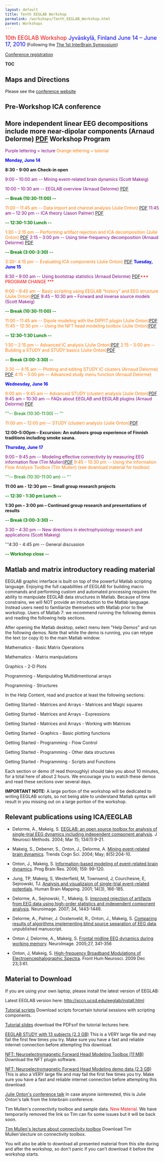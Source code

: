 ```yaml
---
layout: default
title: Tenth EEGLAB Workshop
permalink: /workshops/Tenth_EEGLAB_Workshop.html
parent: Workshops
---
```


<font size =4><font color=red>10th EEGLAB Workshop</font>
<font color=blue>Jyväskylä, Finland
June 14 – June 17, 2010</font></font>
(Following the [The 1st InterBrain
Symposium](http://research.jyu.fi/interbrain/ib2010.htm))

[Conference
registration](http://research.jyu.fi/interbrain/registration.htm)

__TOC__

Maps and Directions
-------------------

Please see the [conference
website](http://research.jyu.fi/interbrain/ib2010.htm)

Pre-Workshop ICA conference
---------------------------

More independent linear EEG decompositions include more near-dipolar
components (Arnaud Delorme)
[PDF](https://sccn.ucsd.edu/githubwiki/files/Presentation_ica_delorme.pdf)
Workshop Program
----------------

<font color="purple">Purple lettering = lecture</font>
<font color="#FF7700">Orange lettering = tutorial</font>

<font color= "blue">**Monday, June 14**</font>



**8:30 - 9:00 am Check-in open**

<font color="purple">9:00 – 10:00 am -- Mining event-related brain
dynamics (Scott Makeig)</font>

<font color="purple">10:00 – 10:30 am -- EEGLAB overview (Arnaud
Delorme)
[PDF](https://sccn.ucsd.edu/githubwiki/files/Lecture_overview_finland2010.pdf)</font>


<font color="green"> **-- Break (10:30-11:00) --**</font>

<font color="#FF7700">11:00 – 11:45 am -- Data import and channel
analysis (Julie Onton)
[PDF](https://sccn.ucsd.edu/githubwiki/files/1_dataimport-chananalysis.pdf)</font>
<font color="purple">11:45 am – 12:30 pm -- ICA theory (Jason Palmer)
[PDF](https://sccn.ucsd.edu/githubwiki/files/Ica_theory_finland.pdf)</font>


<font color="green">**-- 12:30-1:30 Lunch --**</font>

<font color="#FF7700">1:30 – 2:15 pm -- Performing artifact rejection
and ICA decomposition (Julie Onton)
[PDF](https://sccn.ucsd.edu/githubwiki/files/2_artrej_runningica.pdf)</font>
<font color="purple">2:15 – 3:00 pm -- Using time-frequency
decomposition (Arnaud Delorme)
[PDF](https://sccn.ucsd.edu/githubwiki/files/Lecture_timefreq_finland2010.pdf)</font>


<font color="green">**-- Break (3:00-3:30) --**</font>

<font color="#FF7700">3:30– 4:15 pm -- Evaluating ICA components (Julie
Onton) [PDF](https://sccn.ucsd.edu/githubwiki/files/3_evaluateics.pdf)</font>
<font color= "blue">**Tuesday, June 15**</font>



<font color="purple">8:30 – 9:00 am -- Using bootstrap statistics
(Arnaud Delorme)
[PDF](https://sccn.ucsd.edu/githubwiki/files/Lecture_statistics_finland2010.pdf)<font color=red>\*\*\* PROGRAM CHANGE \*\*\*</font></font>

<font color="#FF7700">9:00 – 9:45 am -- Basic scripting using EEGLAB
“history” and EEG structure (Julie
Onton)[PDF](https://sccn.ucsd.edu/githubwiki/files/4_basic_scripting.pdf)</font>
<font color="purple">9:45 – 10:30 am – Forward and inverse source models
(Scott Makeig)</font>

<!-- -->



<font color="green">**-- Break (10:30-11:00) --**</font>

<!-- -->



<font color="#FF7700">11:00 – 11:45 am -- Dipole modeling with the
DIPFIT plugin (Julie
Onton)[PDF](https://sccn.ucsd.edu/githubwiki/files/5_dipolemodeling.pdf)</font>
<font color="#FF7700">11:45 – 12:30 pm -- Using the NFT head modeling
toolbox (Julie Onton)[PDF](https://sccn.ucsd.edu/githubwiki/files/5.5_nft_intro.pdf)</font>
<!-- -->



<font color="green">**-- 12:30-1:30 Lunch --**</font>


<font color="#FF7700">1:30 – 2:15 pm -- Advanced IC analysis (Julie
Onton)[PDF](https://sccn.ucsd.edu/githubwiki/files/6_advancedicanalysis.pdf)</font>
<font color="#FF7700">2:15 – 3:00 am -- Building a STUDY and STUDY
basics (Julie
Onton)[PDF](https://sccn.ucsd.edu/githubwiki/files/7_studyintro_build.pdf)</font>
<!-- -->



<font color="green">**-- Break (3:00-3:30) --** </font>

<!-- -->



<font color="#FF7700">3:30 -– 4:15 am –- Plotting and editing STUDY IC
clusters (Arnaud Delorme)
[PDF](https://sccn.ucsd.edu/githubwiki/files/Studygui_finland2010.pdf) </font>
<font color="#FF7700">4:15 – 5:00 pm –- Advanced study menu function
(Arnaud Delorme)</font>

<font color= "blue">**Wednesday, June 16**</font>



<font color="#FF7700">9:00 am – 9:45 am –- Advanced STUDY (cluster)
analysis (Julie
Onton)[PDF](https://sccn.ucsd.edu/githubwiki/files/8_studyanalysisi.pdf)</font>
<font color="purple"> 9:45 am – 10:30 am -– FAQs about EEGLAB and EEGLAB
plugins (Arnaud Delorme)
[PDF](https://sccn.ucsd.edu/githubwiki/files/Eeglab_plugin_finland2010.pdf)</font>


<font color="green">'''-- Break (10:30-11:00) -- '''</font>

<font color="#FF7700">11:00 am – 12:00 pm –- STUDY (cluster) analysis
(Julie Onton)[PDF](https://sccn.ucsd.edu/githubwiki/files/9_studyanalysisii.pdf)</font>
<!-- -->



**12:00–5:00pm – Excursion: An outdoors group experience of Finnish
traditions including smoke sauna.**

<font color= "blue">**Thursday, June 17**</font>



<font color="purple">9:00 – 9:45 pm -- Modeling effective connectivity
by measuring EEG information flow (Tim
Mullen)[PDF](https://sccn.ucsd.edu/githubwiki/files/Jyvaskyla_talk.pdf)</font>
<font color="#FF7700">9:45 – 10:30 pm -- Using the Information Flow
Analysis Toolbox (Tim Mullen) (see download material for toolbox)</font>



<font color="green">'''-- Break (10:30-11:00 am) -- '''</font>

**11:00 am - 12:30 pm –- Small group research projects**

<!-- -->



<font color="green">**-- 12:30 - 1:30 pm Lunch --**</font>

<!-- -->



**1:30 pm – 3:00 pm – Continued group research and presentations of
results**



<font color="green">**-- Break (3:00-3:30) --** </font>

<font color="purple">3:30 – 4:30 pm -- New directions in
electrophysiology research and applications (Scott Makeig)</font>

'''4:30 - 4:45 pm -- General discussion

<!-- -->



<font color="green">**-- Workshop close --**</font>

Matlab and matrix introductory reading material
-----------------------------------------------

EEGLAB graphic interface is built on top of the powerful Matlab
scripting language. Enjoying the full capabilities of EEGLAB for
building macro commands and performing custom and automated processing
requires the ability to manipulate EEGLAB data structures in Matlab.
Because of time constrains, we will NOT provide an introduction to the
Matlab language. Instead users need to familiarize themselves with
Matlab prior to the workshop. Users of Matlab 7: we recommend running
the following demos and reading the following help sections.

After opening the Matlab desktop, select menu item "Help Demos" and run
the following demos. Note that while the demo is running, you can retype
the text (or copy it) to the main Matlab window:



Mathematics - Basic Matrix Operations

Mathematics - Matrix manipulations

Graphics - 2-D Plots

Programming - Manipulating Multidimentional arrays

Programming - Structures


In the Help Content, read and practice at least the following sections:



Getting Started - Matrices and Arrays - Matrices and Magic squares

Getting Started - Matrices and Arrays - Expressions

Getting Started - Matrices and Arrays - Working with Matrices

Getting Started - Graphics - Basic plotting functions

Getting Started - Programming - Flow Control

Getting Started - Programming - Other data structures

Getting Started - Programming - Scripts and Functions

Each section or demo (if read thoroughly) should take you about 10
minutes, for a total here of about 2 hours. We encourage you to watch
these demos and read these sections over several days.

**IMPORTANT NOTE:** A large portion of the workshop will be dedicated to
writing EEGLAB scripts, so not being able to understand Matlab syntax
will result in you missing out on a large portion of the workshop.

Relevant publications using ICA/EEGLAB
--------------------------------------

-   Delorme, A., Makeig, S. [EEGLAB: an open source toolbox for analysis
    of single-trial EEG dynamics including independent component
analysis](https://sccn.ucsd.edu/githubwiki/files/Eeglab_published.pdf). J Neurosci    Methods. 2004; Mar 15; 134(1):9-21.

<!-- -->

-   Makeig, S., Debener, S., Onton, J., Delorme, A. [Mining
    event-related brain
dynamics](https://sccn.ucsd.edu/githubwiki/files/Ticsreview_published.pdf). Trends Cogn    Sci. 2004; May; 8(5):204-10.

<!-- -->

-   Onton, J., Makeig, S. [Information-based modeling of event-related
brain dynamics](https://sccn.ucsd.edu/githubwiki/files/Onton_pbr_published.pdf). Prog    Brain Res. 2006; 159: 99-120.

<!-- -->

-   Jung, TP, Makeig, S, Westerfield, M, Townsend, J, Courchesne, E,
    Sejnowski, TJ. [Analysis and visualizaion of single-trial
event-related potentials](https://sccn.ucsd.edu/githubwiki/files/Jung_hbm01.pdf). Human    Brain Mapping. 2001; 14(3), 166-185.

<!-- -->

-   Delorme, A., Sejnowski, T., Makeig, S. [Improved rejection of
    artifacts from EEG data using high-order statistics and independent
    component
analysis](https://sccn.ucsd.edu/githubwiki/files/Neuroimage2007_reformated.pdf).    Neuroimage. 2007; 34, 1443-1449.

<!-- -->

-   Delorme, A., Palmer, J. Oostenveld, R., Onton, J., Makeig, S.
    [Comparing results of algorithms implementing blind source
separation of EEG data](https://sccn.ucsd.edu/githubwiki/files/Delorme_unpub.pdf).    unpublished manuscript.

<!-- -->

-   Onton J, Delorme, A., Makeig, S. [Frontal midline EEG dynamics
    during working
memory](https://sccn.ucsd.edu/githubwiki/files/Onton_fmtheta_published.pdf). NeuroImage.    2005;27, 341-356

<!-- -->

-   Onton, J, Makeig, S. [High-frequency Broadband Modulations of
    Electroencephalographic
Spectra](https://sccn.ucsd.edu/githubwiki/files/Onton_emotiongamma2009.pdf). Front Hum    Neurosci. 2009 Dec 23;3:61.

Material to Download
--------------------

If you are using your own laptop, please install the latest version of
EEGLAB:

Latest EEGLAB version here: <http://sccn.ucsd.edu/eeglab/install.html>

[Tutorial scripts](https://sccn.ucsd.edu/githubwiki/files/Scripts.zip) Download scripts forcertain tutorial sessions with scripting components.

[Tutorial slides](https://sccn.ucsd.edu/githubwiki/files/Tutorialpdfs.zip) download the PDFsof the tutorial lectures here.

[EEGLAB STUDY with 13 subjects (2.3
GB)](ftp://sccn.ucsd.edu/pub/julie/EEGLAB_Workshop/STUDY.zip) This is a
VERY large file and may fail the first few times you try. Make sure you
have a fast and reliable internet connection before attempting this
download.

[NFT: Neuroelectromagnetic Forward Head Modeling Toolbox (11
MB)](ftp://sccn.ucsd.edu/pub/julie/EEGLAB_Workshop/NFT-1.1-eeglab.zip)
Download the NFT plugin software.

[NFT: Neuroelectromagnetic Forward Head Modeling demo data (2.3
GB)](ftp://sccn.ucsd.edu/pub/julie/EEGLAB_Workshop/NFT_demo.zip) This is
also a VERY large file and may fail the first few times you try. Make
sure you have a fast and reliable internet connection before attempting
this download.

[Julie Onton's conference
talk](https://sccn.ucsd.edu/githubwiki/files/Onton_interbraintalk.pdf) In case anyone isinterested, this is Julie Onton's talk from the Interbrain conference.

Tim Mullen's connectivity toolbox and sample data. <font color=red>New
Material</font>. We have temporarily removed the link so Tim can fix
some issues but it will be back soon.

[Tim Mullen's lecture about connectivity
toolbox](https://sccn.ucsd.edu/githubwiki/files/Jyvaskyla_talk.pdf) Download Tim Mullen'slecture on connectivity toolbox.

You will also be able to download all presented material from this site
during and after the workshop, so don't panic if you can't download it
before the workshop starts.